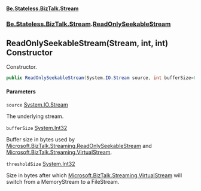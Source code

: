#### [Be.Stateless.BizTalk.Stream](README.md 'README')
### [Be.Stateless.BizTalk.Stream](Be.Stateless.BizTalk.Stream.md 'Be.Stateless.BizTalk.Stream').[ReadOnlySeekableStream](ReadOnlySeekableStream.md 'Be.Stateless.BizTalk.Stream.ReadOnlySeekableStream')

## ReadOnlySeekableStream(Stream, int, int) Constructor

Constructor.

```csharp
public ReadOnlySeekableStream(System.IO.Stream source, int bufferSize=8192, int thresholdSize=1048576);
```
#### Parameters

<a name='Be.Stateless.BizTalk.Stream.ReadOnlySeekableStream.ReadOnlySeekableStream(System.IO.Stream,int,int).source'></a>

`source` [System.IO.Stream](https://docs.microsoft.com/en-us/dotnet/api/System.IO.Stream 'System.IO.Stream')

The underlying stream.

<a name='Be.Stateless.BizTalk.Stream.ReadOnlySeekableStream.ReadOnlySeekableStream(System.IO.Stream,int,int).bufferSize'></a>

`bufferSize` [System.Int32](https://docs.microsoft.com/en-us/dotnet/api/System.Int32 'System.Int32')

Buffer size in bytes used by [Microsoft.BizTalk.Streaming.ReadOnlySeekableStream](https://docs.microsoft.com/en-us/dotnet/api/Microsoft.BizTalk.Streaming.ReadOnlySeekableStream 'Microsoft.BizTalk.Streaming.ReadOnlySeekableStream') and [Microsoft.BizTalk.Streaming.VirtualStream](https://docs.microsoft.com/en-us/dotnet/api/Microsoft.BizTalk.Streaming.VirtualStream 'Microsoft.BizTalk.Streaming.VirtualStream').

<a name='Be.Stateless.BizTalk.Stream.ReadOnlySeekableStream.ReadOnlySeekableStream(System.IO.Stream,int,int).thresholdSize'></a>

`thresholdSize` [System.Int32](https://docs.microsoft.com/en-us/dotnet/api/System.Int32 'System.Int32')

Size in bytes after which [Microsoft.BizTalk.Streaming.VirtualStream](https://docs.microsoft.com/en-us/dotnet/api/Microsoft.BizTalk.Streaming.VirtualStream 'Microsoft.BizTalk.Streaming.VirtualStream') will switch from a MemoryStream to a FileStream.